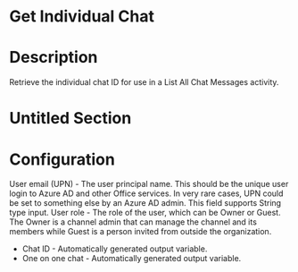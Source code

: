 ﻿# Get Individual Chat

# Description

Retrieve the individual chat ID for use in a List All Chat Messages
                activity.

# Untitled Section

# Configuration

User email (UPN) - The
                        user principal name. This should be the unique user login to Azure AD and
                        other Office services. In very rare cases, UPN could be set to something
                        else by an Azure AD admin. This field supports String type
                        input. User role - The role
                        of the user, which can be Owner or Guest. The Owner is a
                        channel admin that can manage the channel and its members while Guest is a
                        person invited from outside the organization.









* Chat ID - Automatically generated output variable.
* One on one chat - Automatically generated output variable.
